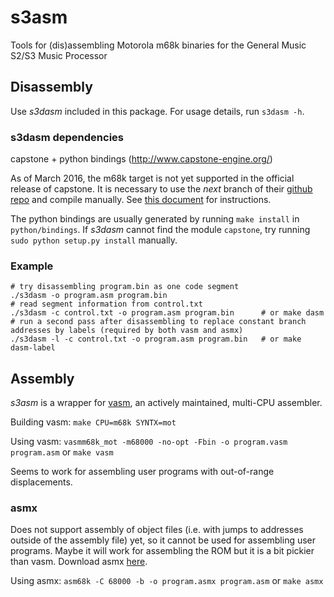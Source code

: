 # s3asm
Tools for (dis)assembling Motorola m68k binaries for the General Music S2/S3 Music Processor

## Disassembly
Use *s3dasm* included in this package. For usage details, run `s3dasm -h`.

### s3dasm dependencies
capstone + python bindings (http://www.capstone-engine.org/)

As of March 2016, the m68k target is not yet supported in the official release of capstone. It is necessary to use the *next* branch of their [github repo](https://github.com/aquynh/capstone) and compile manually. See [this document](https://github.com/aquynh/capstone/wiki/Next-branch) for instructions.

The python bindings are usually generated by running `make install` in `python/bindings`. If *s3dasm* cannot find the module `capstone`, try running `sudo python setup.py install` manually.

### Example
```
# try disassembling program.bin as one code segment
./s3dasm -o program.asm program.bin
# read segment information from control.txt
./s3dasm -c control.txt -o program.asm program.bin      # or make dasm
# run a second pass after disassembling to replace constant branch addresses by labels (required by both vasm and asmx)
./s3dasm -l -c control.txt -o program.asm program.bin   # or make dasm-label
```

## Assembly
*s3asm* is a wrapper for [vasm](http://sun.hasenbraten.de/vasm/), an actively maintained, multi-CPU assembler.

Building vasm: `make CPU=m68k SYNTX=mot`

Using vasm: `vasmm68k_mot -m68000 -no-opt -Fbin -o program.vasm program.asm` or `make vasm`

Seems to work for assembling user programs with out-of-range displacements.

### asmx
Does not support assembly of object files (i.e. with jumps to addresses outside of the assembly file) yet, so it cannot be used for assembling user programs. Maybe it will work for assembling the ROM but it is a bit pickier than vasm. Download asmx [here](http://xi6.com/projects/asmx/).

Using asmx: `asm68k -C 68000 -b -o program.asmx program.asm` or `make asmx`
